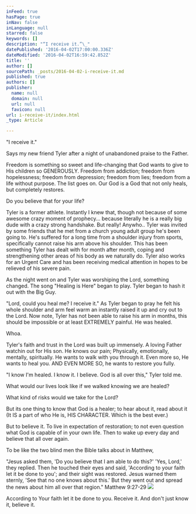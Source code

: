 ```yaml
---
inFeed: true
hasPage: true
inNav: false
inLanguage: null
starred: false
keywords: []
description: "“I receive it.”\_"
datePublished: '2016-04-02T17:00:00.336Z'
dateModified: '2016-04-02T16:59:42.852Z'
title: ''
author: []
sourcePath: _posts/2016-04-02-i-receive-it.md
published: true
authors: []
publisher:
  name: null
  domain: null
  url: null
  favicon: null
url: i-receive-it/index.html
_type: Article

---
```

"I receive it." 

Says my new friend Tyler after a night of unabandoned praise to the Father. 

Freedom is something so sweet and life-changing that God wants to give to His children so GENEROUSLY. Freedom from addiction; freedom from hopelessness; freedom from depression; freedom from lies; freedom from a life without purpose. The list goes on. Our God is a God that not only heals, but completely restores. 

Do you believe that for your life?

Tyler is a former athlete. Instantly I knew that, though not because of some awesome crazy moment of prophecy... because literally he is a really big dude with a crazy strong handshake. But really!
Anywho.. Tyler was invited by some friends that he met from a church young adult group he's been going to. He's suffered for a long time from a shoulder injury from sports, specifically cannot raise his arm above his shoulder. This has been something Tyler has dealt with for month after month, coping and strengthening other areas of his body as we naturally do. Tyler also works for an Urgent Care and has been receiving medical attention in hopes to be relieved of his severe pain.

As the night went on and Tyler was worshiping the Lord, something changed. The song "Healing is Here" began to play. Tyler began to hash it out with the Big Guy.

"Lord, could you heal me? I receive it." As Tyler began to pray he felt his whole shoulder and arm feel warm an instantly raised it up and cry out to the Lord. Now note, Tyler has not been able to raise his arm in months, this should be impossible or at least EXTREMELY painful. He was healed. 

Whoa.

Tyler's faith and trust in the Lord was built up immensely. A loving Father watchin out for His son. He knows our pain; Physically, emotionally, mentally, spiritually. He wants to walk with you through it. Even more so, He wants to heal you. AND EVEN MORE SO, he wants to restore you fully.

"I know I'm healed. I know it. I believe. God is all over this," Tyler told me. 

What would our lives look like if we walked knowing we are healed?

What kind of risks would we take for the Lord?

But its one thing to know that God is a healer; to hear about it, read about it
(It IS a part of who He is, HIS CHARACTER. Which is the best ever.)

But to believe it. To live in expectation of restoration; to not even question what God is capable of in your own life. Then to wake up every day and believe that all over again.

To be like the two blind men the Bible talks about in Matthew,

"Jesus asked them, 'Do you believe that I am able to do this?' 'Yes, Lord,' they replied. Then he touched their eyes and said, 'According to your faith let it be done to you'; and their sight was restored. Jesus warned them sternly, 'See that no one knows about this.' But they went out and spread the news about him all over that region." Matthew 9:27-29
![](https://the-grid-user-content.s3-us-west-2.amazonaws.com/2dd9efcd-0ce1-45b6-8072-a55c11577f1b.jpg)

According to Your faith let it be done to you.
Receive it.
And don't just know it, believe it.